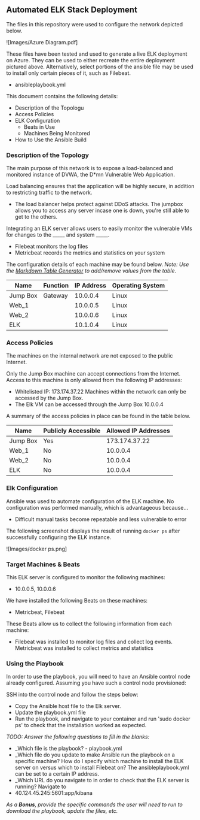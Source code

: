 ## Automated ELK Stack Deployment

The files in this repository were used to configure the network depicted below.

![Images/Azure Diagram.pdf]

These files have been tested and used to generate a live ELK deployment on Azure. They can be used to either recreate the entire deployment pictured above. Alternatively, select portions of the ansible file may be used to install only certain pieces of it, such as Filebeat.

  - ansibleplaybook.yml

This document contains the following details:
- Description of the Topologu
- Access Policies
- ELK Configuration
  - Beats in Use
  - Machines Being Monitored
- How to Use the Ansible Build


### Description of the Topology

The main purpose of this network is to expose a load-balanced and monitored instance of DVWA, the D*mn Vulnerable Web Application.

Load balancing ensures that the application will be highly secure, in addition to restricting traffic to the network.
- The load balancer helps protect against DDoS attacks. The jumpbox allows you to access any server incase one is down, you're still able to get to the others. 

Integrating an ELK server allows users to easily monitor the vulnerable VMs for changes to the _____ and system _____.
- Filebeat monitors the log files 
- Metricbeat records the metrics and statistics on your system

The configuration details of each machine may be found below.
_Note: Use the [Markdown Table Generator](http://www.tablesgenerator.com/markdown_tables) to add/remove values from the table_.

| Name     | Function | IP Address | Operating System |
|----------|----------|------------|------------------|
| Jump Box | Gateway  | 10.0.0.4   | Linux            |
| Web_1    |          | 10.0.0.5   | Linux            |
| Web_2    |          | 10.0.0.6   | Linux            |
| ELK      |          | 10.1.0.4   | Linux            |

### Access Policies

The machines on the internal network are not exposed to the public Internet. 

Only the Jump Box machine can accept connections from the Internet. Access to this machine is only allowed from the following IP addresses:
- Whitelisted IP: 173.174.37.22
Machines within the network can only be accessed by the Jump Box.
- The Elk VM can be accessed through the Jump Box 10.0.0.4

A summary of the access policies in place can be found in the table below.

| Name     | Publicly Accessible | Allowed IP Addresses |
|----------|---------------------|----------------------|
| Jump Box | Yes                 | 173.174.37.22        |
| Web_1    | No                  | 10.0.0.4             |
| Web_2    | No                  | 10.0.0.4             |
| ELK      | No                  | 10.0.0.4             |

### Elk Configuration

Ansible was used to automate configuration of the ELK machine. No configuration was performed manually, which is advantageous because...
- Difficult manual tasks become repeatable and less vulnerable to error


The following screenshot displays the result of running `docker ps` after successfully configuring the ELK instance.

![Images/docker ps.png]

### Target Machines & Beats
This ELK server is configured to monitor the following machines:
- 10.0.0.5, 10.0.0.6

We have installed the following Beats on these machines:
- Metricbeat, Filebeat

These Beats allow us to collect the following information from each machine:
- Filebeat was installed to monitor log files and collect log events. Metricbeat was installed to collect metrics and statistics 

### Using the Playbook
In order to use the playbook, you will need to have an Ansible control node already configured. Assuming you have such a control node provisioned: 

SSH into the control node and follow the steps below:
- Copy the Ansible host file to the Elk server.
- Update the playbook.yml file 
- Run the playbook, and navigate to your container and run 'sudo docker ps' to check that the installation worked as expected.

_TODO: Answer the following questions to fill in the blanks:_
- _Which file is the playbook? - playbook.yml 
- _Which file do you update to make Ansible run the playbook on a specific machine? How do I specify which machine to install the ELK server on versus which to install Filebeat on? The ansibleplaybook.yml can be set to a certain IP address.
- _Which URL do you navigate to in order to check that the ELK server is running? Navigate to 
- 40.124.45.245:5601:app/kibana

_As a **Bonus**, provide the specific commands the user will need to run to download the playbook, update the files, etc._